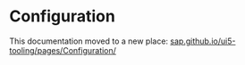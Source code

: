 # Configuration
This documentation moved to a new place: [sap.github.io/ui5-tooling/pages/Configuration/](https://sap.github.io/ui5-tooling/pages/Configuration/)
